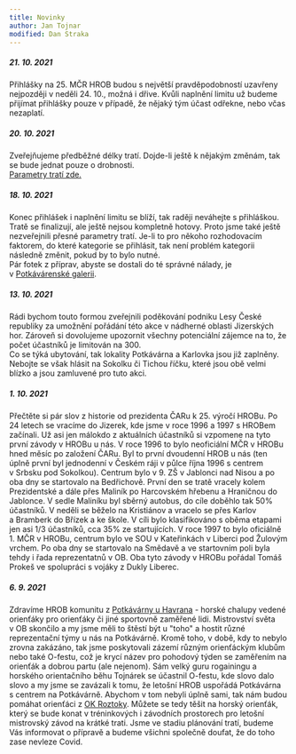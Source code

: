 ```yaml
---
title: Novinky
author: Jan Tojnar
modified: Dan Straka
--- 
```

##### 21. 10. 2021
Přihlášky na 25. MČR HROB budou s největší pravděpodobností uzavřeny nejpozději v&nbsp;neděli 24.&nbsp;10., možná i&nbsp;dřive. Kvůli naplnění limitu už budeme přijímat přihlášky pouze v případě, že nějaký tým účast odřekne, nebo včas nezaplatí.

##### 20. 10. 2021
Zveřejňujeme předběžné délky tratí. Dojde-li ještě k nějakým změnám, tak se bude jednat pouze o drobnosti.<br>
<a href="/files/Delky_Trati_HROB_2021.pdf" target="_blank">Parametry tratí zde.</a>

##### 18. 10. 2021
Konec přihlášek i&nbsp;naplnění limitu se blíží, tak raději neváhejte s&nbsp;přihláškou. Tratě se finalizují, ale ještě nejsou kompletně hotovy. Proto jsme také ještě nezveřejnili přesné parametry tratí. Je-li to pro někoho rozhodovacím faktorem, do které kategorie se přihlásit, tak není problém kategorii následně změnit, pokud by to bylo nutné. <br>
Pár fotek z&nbsp;příprav, abyste se dostali do té správné nálady, je v&nbsp;[Potkávárenské galerii](https://www.potkavarnauhavrana.cz/fotogalerie/).

##### 13. 10. 2021
Rádi bychom touto formou zveřejnili poděkování podniku Lesy České republiky za umožnění pořádání této akce v&nbsp;nádherné oblasti Jizerských hor. Zároveň si dovolujeme upozornit všechny potenciální zájemce na to, že počet účastníků je limitován na&nbsp;300.<br>
Co se týká ubytování, tak lokality Potkávárna a&nbsp;Karlovka jsou již zaplněny. Nebojte se však hlásit na Sokolku či Tichou říčku, které jsou obě velmi blízko a&nbsp;jsou zamluvené pro tuto akci.  

##### 1. 10. 2021
Přečtěte si pár slov z historie od prezidenta ČARu k 25.&nbsp;výročí HROBu.
Po 24 letech se vracíme do Jizerek, kde jsme v&nbsp;roce 1996 a&nbsp;1997 s&nbsp;HROBem začínali.
Už asi jen málokdo z&nbsp;aktuálních účastníků si vzpomene na tyto první závody v&nbsp;HROBu u&nbsp;nás.
V roce 1996 to bylo neoficiální MČR v&nbsp;HROBu hned měsíc po založení ČARu. Byl to první dvoudenní HROB u&nbsp;nás (ten úplně první byl jednodenní v Českém ráji v&nbsp;půlce října 1996 s&nbsp;centrem v&nbsp;Srbsku pod Sokolkou).
Centrum bylo v 9.&nbsp;ZŠ v&nbsp;Jablonci nad Nisou a&nbsp;po oba dny se startovalo na Bedřichově. První den se tratě vracely kolem Prezidentské a dále přes Maliník po Harcovském hřebenu a&nbsp;Hraničnou do Jablonce. V sedle Maliníku byl sběrný autobus, do cíle doběhlo tak 50% účastníků. V neděli se běželo na Kristiánov a&nbsp;vracelo se přes Karlov a&nbsp;Bramberk do Břízek a&nbsp;ke škole. V cíli bylo klasifikováno s&nbsp;oběma etapami jen asi 1/3 účastníků, cca 35% ze startujících.
V roce 1997 to bylo oficiálně 1.&nbsp;MČR v&nbsp;HROBu, centrum bylo ve SOU v&nbsp;Kateřinkách v&nbsp;Liberci pod Žulovým vrchem. Po oba dny se startovalo na Smědavě a&nbsp;ve startovním poli byla tehdy i&nbsp;řada reprezentatnů v&nbsp;OB. Oba tyto závody v HROBu pořádal Tomáš Prokeš ve spolupráci s&nbsp;vojáky z&nbsp;Dukly Liberec.


##### 6. 9. 2021
Zdravíme HROB komunitu z&nbsp;[Potkávárny u Havrana](https://www.potkavarnauhavrana.cz/) - horské chalupy vedené orienťáky pro orienťáky či jiné sportovně zaměřené lidi. Mistrovství světa v&nbsp;OB skončilo a my jsme měli to štěstí být u&nbsp;"toho" a&nbsp;hostit různé reprezentační týmy u&nbsp;nás na&nbsp;Potkávárně. Kromě toho, v&nbsp;době, kdy to nebylo zrovna zakázáno, tak jsme poskytovali zázemí různým orienťáckým klubům nebo také O-festu, což je krycí název pro pohodový týden se zaměřením na orienťák a dobrou partu (ale nejenom).
Sám velký guru rogainingu a horského orientačního běhu Tojnárek se účastnil O-festu, kde slovo dalo slovo a my jsme se zavázali k&nbsp;tomu, že letošní HROB uspořádá Potkávárna s&nbsp;centrem na Potkávárně. Abychom v&nbsp;tom nebyli úplně sami, tak nám budou pomáhat orienťáci z&nbsp;[OK Roztoky](http://roz.ini.cz/).
Můžete se tedy těšit na horský orienťák, který se bude konat v&nbsp;tréninkových i&nbsp;závodních prostorech pro letošní mistrovský závod na krátké trati.
Jsme ve stadiu plánování tratí, budeme Vás informovat o přípravě a budeme všichni společně doufat, že do toho zase nevleze Covid.

